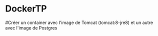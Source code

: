 # DockerTP

#Créer un container avec l'image de Tomcat (tomcat:8-jre8) et un autre avec l'image de Postgres 
